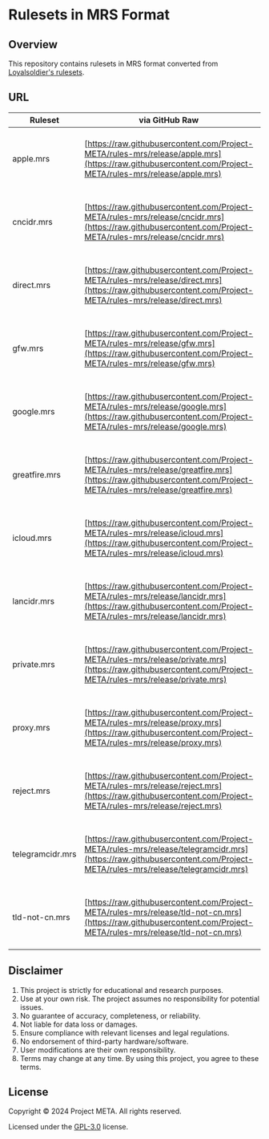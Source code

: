 # Rulesets in MRS Format

## Overview

This repository contains rulesets in MRS format converted from [Loyalsoldier's rulesets](https://github.com/Loyalsoldier/clash-rules).

## URL

| Ruleset | via GitHub Raw | via jsDelivr |
| ------- | -------------- | -------------- |
| apple.mrs | [https://raw.githubusercontent.com/Project-META/rules-mrs/release/apple.mrs](https://raw.githubusercontent.com/Project-META/rules-mrs/release/apple.mrs) | [https://cdn.jsdelivr.net/gh/Project-META/rules-mrs@release/apple.mrs](https://cdn.jsdelivr.net/gh/Project-META/rules-mrs@release/apple.mrs) |
| cncidr.mrs | [https://raw.githubusercontent.com/Project-META/rules-mrs/release/cncidr.mrs](https://raw.githubusercontent.com/Project-META/rules-mrs/release/cncidr.mrs) | [https://cdn.jsdelivr.net/gh/Project-META/rules-mrs@release/cncidr.mrs](https://cdn.jsdelivr.net/gh/Project-META/rules-mrs@release/cncidr.mrs) |
| direct.mrs | [https://raw.githubusercontent.com/Project-META/rules-mrs/release/direct.mrs](https://raw.githubusercontent.com/Project-META/rules-mrs/release/direct.mrs) | [https://cdn.jsdelivr.net/gh/Project-META/rules-mrs@release/direct.mrs](https://cdn.jsdelivr.net/gh/Project-META/rules-mrs@release/direct.mrs) |
| gfw.mrs | [https://raw.githubusercontent.com/Project-META/rules-mrs/release/gfw.mrs](https://raw.githubusercontent.com/Project-META/rules-mrs/release/gfw.mrs) | [https://cdn.jsdelivr.net/gh/Project-META/rules-mrs@release/gfw.mrs](https://cdn.jsdelivr.net/gh/Project-META/rules-mrs@release/gfw.mrs) |
| google.mrs | [https://raw.githubusercontent.com/Project-META/rules-mrs/release/google.mrs](https://raw.githubusercontent.com/Project-META/rules-mrs/release/google.mrs) | [https://cdn.jsdelivr.net/gh/Project-META/rules-mrs@release/google.mrs](https://cdn.jsdelivr.net/gh/Project-META/rules-mrs@release/google.mrs) |
| greatfire.mrs | [https://raw.githubusercontent.com/Project-META/rules-mrs/release/greatfire.mrs](https://raw.githubusercontent.com/Project-META/rules-mrs/release/greatfire.mrs) | [https://cdn.jsdelivr.net/gh/Project-META/rules-mrs@release/greatfire.mrs](https://cdn.jsdelivr.net/gh/Project-META/rules-mrs@release/greatfire.mrs) |
| icloud.mrs | [https://raw.githubusercontent.com/Project-META/rules-mrs/release/icloud.mrs](https://raw.githubusercontent.com/Project-META/rules-mrs/release/icloud.mrs) | [https://cdn.jsdelivr.net/gh/Project-META/rules-mrs@release/icloud.mrs](https://cdn.jsdelivr.net/gh/Project-META/rules-mrs@release/icloud.mrs) |
| lancidr.mrs | [https://raw.githubusercontent.com/Project-META/rules-mrs/release/lancidr.mrs](https://raw.githubusercontent.com/Project-META/rules-mrs/release/lancidr.mrs) | [https://cdn.jsdelivr.net/gh/Project-META/rules-mrs@release/lancidr.mrs](https://cdn.jsdelivr.net/gh/Project-META/rules-mrs@release/lancidr.mrs) |
| private.mrs | [https://raw.githubusercontent.com/Project-META/rules-mrs/release/private.mrs](https://raw.githubusercontent.com/Project-META/rules-mrs/release/private.mrs) | [https://cdn.jsdelivr.net/gh/Project-META/rules-mrs@release/private.mrs](https://cdn.jsdelivr.net/gh/Project-META/rules-mrs@release/private.mrs) |
| proxy.mrs | [https://raw.githubusercontent.com/Project-META/rules-mrs/release/proxy.mrs](https://raw.githubusercontent.com/Project-META/rules-mrs/release/proxy.mrs) | [https://cdn.jsdelivr.net/gh/Project-META/rules-mrs@release/proxy.mrs](https://cdn.jsdelivr.net/gh/Project-META/rules-mrs@release/proxy.mrs) |
| reject.mrs | [https://raw.githubusercontent.com/Project-META/rules-mrs/release/reject.mrs](https://raw.githubusercontent.com/Project-META/rules-mrs/release/reject.mrs) | [https://cdn.jsdelivr.net/gh/Project-META/rules-mrs@release/reject.mrs](https://cdn.jsdelivr.net/gh/Project-META/rules-mrs@release/reject.mrs) |
| telegramcidr.mrs | [https://raw.githubusercontent.com/Project-META/rules-mrs/release/telegramcidr.mrs](https://raw.githubusercontent.com/Project-META/rules-mrs/release/telegramcidr.mrs) | [https://cdn.jsdelivr.net/gh/Project-META/rules-mrs@release/telegramcidr.mrs](https://cdn.jsdelivr.net/gh/Project-META/rules-mrs@release/telegramcidr.mrs) |
| tld-not-cn.mrs | [https://raw.githubusercontent.com/Project-META/rules-mrs/release/tld-not-cn.mrs](https://raw.githubusercontent.com/Project-META/rules-mrs/release/tld-not-cn.mrs) | [https://cdn.jsdelivr.net/gh/Project-META/rules-mrs@release/tld-not-cn.mrs](https://cdn.jsdelivr.net/gh/Project-META/rules-mrs@release/tld-not-cn.mrs) |

## Disclaimer

1. This project is strictly for educational and research purposes.
2. Use at your own risk. The project assumes no responsibility for potential issues.
3. No guarantee of accuracy, completeness, or reliability.
4. Not liable for data loss or damages.
5. Ensure compliance with relevant licenses and legal regulations.
6. No endorsement of third-party hardware/software.
7. User modifications are their own responsibility.
8. Terms may change at any time. By using this project, you agree to these terms.

## License

Copyright &copy; 2024 Project META. All rights reserved.

Licensed under the [GPL-3.0](https://github.com/Project-META/rules-mrs/blob/main/LICENSE) license.  
